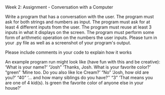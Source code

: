 Week 2: Assignment - Conversation with a Computer

Write a program that has a conversation with the user. The program must ask for both strings and numbers as input. The program must ask for at least 4 different inputs from the user. The program must reuse at least 3 inputs in what it displays on the screen. The program must perform some form of arithmetic operation on the numbers the user inputs.  Please turn in your .py file as well as a screenshot of your program's output.

Please include comments in your code to explain how it works

An example program run might look like (have fun with this and be creative):
‘What is your name?’
“Josh”
‘Thanks, Josh.  What is your favorite color?’
“green”
‘Mine too.  Do you also like Ice Cream?’
“No”
‘Josh, how old are you?’
“40”
‘... and how many siblings do you have?’’
“3”
‘That means you are one of 4 kid(s). Is green the favorite color of anyone else in your house?’
